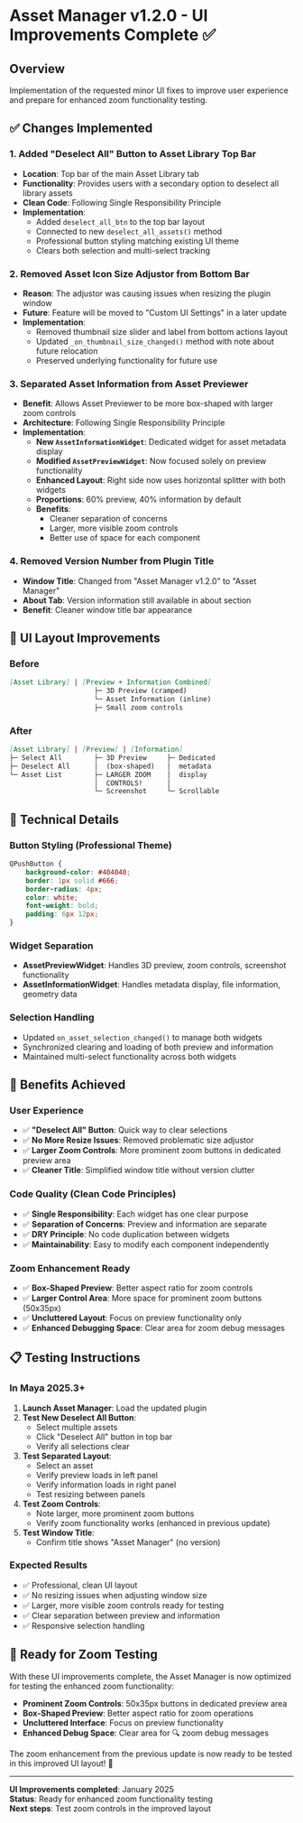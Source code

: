 # Asset Manager v1.2.0 - UI Improvements Complete ✅

## Overview

Implementation of the requested minor UI fixes to improve user experience and prepare for enhanced zoom functionality testing.

## ✅ **Changes Implemented**

### 1. **Added "Deselect All" Button to Asset Library Top Bar**

- **Location**: Top bar of the main Asset Library tab
- **Functionality**: Provides users with a secondary option to deselect all library assets
- **Clean Code**: Following Single Responsibility Principle
- **Implementation**:
  - Added `deselect_all_btn` to the top bar layout
  - Connected to new `deselect_all_assets()` method
  - Professional button styling matching existing UI theme
  - Clears both selection and multi-select tracking

### 2. **Removed Asset Icon Size Adjustor from Bottom Bar**

- **Reason**: The adjustor was causing issues when resizing the plugin window
- **Future**: Feature will be moved to "Custom UI Settings" in a later update
- **Implementation**:
  - Removed thumbnail size slider and label from bottom actions layout
  - Updated `_on_thumbnail_size_changed()` method with note about future relocation
  - Preserved underlying functionality for future use

### 3. **Separated Asset Information from Asset Previewer**

- **Benefit**: Allows Asset Previewer to be more box-shaped with larger zoom controls
- **Architecture**: Following Single Responsibility Principle
- **Implementation**:
  - **New `AssetInformationWidget`**: Dedicated widget for asset metadata display
  - **Modified `AssetPreviewWidget`**: Now focused solely on preview functionality
  - **Enhanced Layout**: Right side now uses horizontal splitter with both widgets
  - **Proportions**: 60% preview, 40% information by default
  - **Benefits**:
    - Cleaner separation of concerns
    - Larger, more visible zoom controls
    - Better use of space for each component

### 4. **Removed Version Number from Plugin Title**

- **Window Title**: Changed from "Asset Manager v1.2.0" to "Asset Manager"  
- **About Tab**: Version information still available in about section
- **Benefit**: Cleaner window title bar appearance

## 🎯 **UI Layout Improvements**

### **Before**

```markdown
[Asset Library] | [Preview + Information Combined]
                     ├─ 3D Preview (cramped)
                     └─ Asset Information (inline)
                     ├─ Small zoom controls
```

### **After**

```markdown
[Asset Library] | [Preview] | [Information]
├─ Select All        ├─ 3D Preview     ├─ Dedicated
├─ Deselect All      │  (box-shaped)   │  metadata
└─ Asset List        ├─ LARGER ZOOM    │  display
                     │  CONTROLS!      │
                     └─ Screenshot     └─ Scrollable
```

## 🔧 **Technical Details**

### **Button Styling** (Professional Theme)

```css
QPushButton {
    background-color: #404040;
    border: 1px solid #666;
    border-radius: 4px;
    color: white;
    font-weight: bold;
    padding: 6px 12px;
}
```

### **Widget Separation**

- **AssetPreviewWidget**: Handles 3D preview, zoom controls, screenshot functionality
- **AssetInformationWidget**: Handles metadata display, file information, geometry data

### **Selection Handling**

- Updated `on_asset_selection_changed()` to manage both widgets
- Synchronized clearing and loading of both preview and information
- Maintained multi-select functionality across both widgets

## 🎉 **Benefits Achieved**

### **User Experience**

- ✅ **"Deselect All" Button**: Quick way to clear selections
- ✅ **No More Resize Issues**: Removed problematic size adjustor  
- ✅ **Larger Zoom Controls**: More prominent zoom buttons in dedicated preview area
- ✅ **Cleaner Title**: Simplified window title without version clutter

### **Code Quality** (Clean Code Principles)

- ✅ **Single Responsibility**: Each widget has one clear purpose
- ✅ **Separation of Concerns**: Preview and information are separate
- ✅ **DRY Principle**: No code duplication between widgets
- ✅ **Maintainability**: Easy to modify each component independently

### **Zoom Enhancement Ready**

- ✅ **Box-Shaped Preview**: Better aspect ratio for zoom controls
- ✅ **Larger Control Area**: More space for prominent zoom buttons (50x35px)
- ✅ **Uncluttered Layout**: Focus on preview functionality only
- ✅ **Enhanced Debugging Space**: Clear area for zoom debug messages

## 📋 **Testing Instructions**

### **In Maya 2025.3+**

1. **Launch Asset Manager**: Load the updated plugin
2. **Test New Deselect All Button**:
   - Select multiple assets
   - Click "Deselect All" button in top bar
   - Verify all selections clear
3. **Test Separated Layout**:
   - Select an asset
   - Verify preview loads in left panel
   - Verify information loads in right panel
   - Test resizing between panels
4. **Test Zoom Controls**:
   - Note larger, more prominent zoom buttons
   - Verify zoom functionality works (enhanced in previous update)
5. **Test Window Title**:
   - Confirm title shows "Asset Manager" (no version)

### **Expected Results**

- ✅ Professional, clean UI layout
- ✅ No resizing issues when adjusting window size
- ✅ Larger, more visible zoom controls ready for testing
- ✅ Clear separation between preview and information
- ✅ Responsive selection handling

## 🚀 **Ready for Zoom Testing**

With these UI improvements complete, the Asset Manager is now optimized for testing the enhanced zoom functionality:

- **Prominent Zoom Controls**: 50x35px buttons in dedicated preview area
- **Box-Shaped Preview**: Better aspect ratio for zoom operations  
- **Uncluttered Interface**: Focus on preview functionality
- **Enhanced Debug Space**: Clear area for 🔍 zoom debug messages

The zoom enhancement from the previous update is now ready to be tested in this improved UI layout! 🎉

---
**UI Improvements completed**: January 2025  
**Status**: Ready for enhanced zoom functionality testing  
**Next steps**: Test zoom controls in the improved layout

